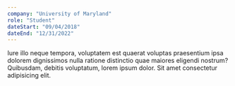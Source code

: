 ```yaml
---
company: "University of Maryland"
role: "Student"
dateStart: "09/04/2018"
dateEnd: "12/31/2022"
---
```


Iure illo neque tempora, voluptatem est quaerat voluptas praesentium ipsa dolorem dignissimos nulla ratione distinctio quae maiores eligendi nostrum? Quibusdam, debitis voluptatum, lorem ipsum dolor. Sit amet consectetur adipisicing elit.
